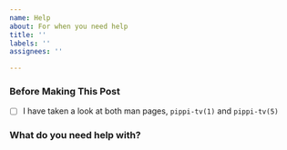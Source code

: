 ```yaml
---
name: Help
about: For when you need help
title: ''
labels: ''
assignees: ''

---
```


### Before Making This Post
* [ ] I have taken a look at both man pages, `pippi-tv(1)` and `pippi-tv(5)`

### What do you need help with?
